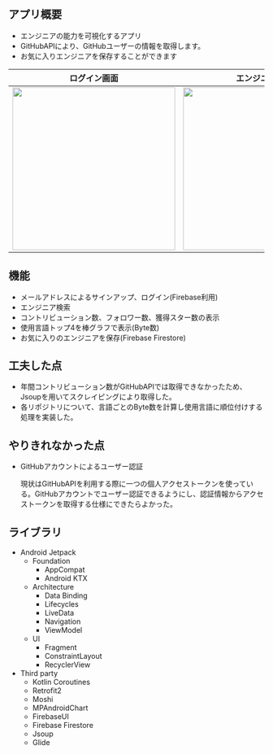 ## アプリ概要
* エンジニアの能力を可視化するアプリ
* GitHubAPIにより、GitHubユーザーの情報を取得します。
* お気に入りエンジニアを保存することができます


ログイン画面 | エンジニア検索 | お気に入りリスト | お気に入り詳細画面 
---- | ---- | ---- | ---- 
<img src="https://user-images.githubusercontent.com/57245344/102074118-a1052080-3e47-11eb-9944-ec6715b6533d.jpg" width="320"/>   | <img src="https://user-images.githubusercontent.com/57245344/102074152-aa8e8880-3e47-11eb-9fad-eb8c27bb5062.jpg" width="320"/>   | <img src="https://user-images.githubusercontent.com/57245344/102074198-c003b280-3e47-11eb-84bd-5624b73121e0.jpg" width="320"/>  | <img src="https://user-images.githubusercontent.com/57245344/102074220-c7c35700-3e47-11eb-8236-97c2ffe3ce58.jpg" width="320"/>

## 機能
* メールアドレスによるサインアップ、ログイン(Firebase利用)
* エンジニア検索
* コントリビューション数、フォロワー数、獲得スター数の表示
* 使用言語トップ4を棒グラフで表示(Byte数)
* お気に入りのエンジニアを保存(Firebase Firestore)

## 工夫した点
* 年間コントリビューション数がGitHubAPIでは取得できなかったため、Jsoupを用いてスクレイピングにより取得した。
* 各リポジトリについて、言語ごとのByte数を計算し使用言語に順位付けする処理を実装した。

## やりきれなかった点

* GitHubアカウントによるユーザー認証

  現状はGitHubAPIを利用する際に一つの個人アクセストークンを使っている。GitHubアカウントでユーザー認証できるようにし、認証情報からアクセストークンを取得する仕様にできたらよかった。


## ライブラリ
* Android Jetpack
  * Foundation
    * AppCompat
    * Android KTX
  * Architecture
    * Data Binding
    * Lifecycles
    * LiveData
    * Navigation
    * ViewModel
  * UI
    * Fragment
    * ConstraintLayout
    * RecyclerView
* Third party
  * Kotlin Coroutines
  * Retrofit2
  * Moshi
  * MPAndroidChart
  * FirebaseUI
  * Firebase Firestore
  * Jsoup
  * Glide

